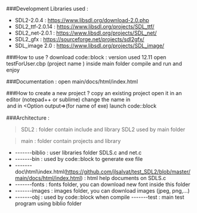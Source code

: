 ###Development Libraries used :
* SDL2-2.0.4 : https://www.libsdl.org/download-2.0.php	
*	SDL2_ttf-2.0.14 : https://www.libsdl.org/projects/SDL_ttf/
*	SDL2_net-2.0.1 : https://www.libsdl.org/projects/SDL_net/
*	SDL2_gfx : https://sourceforge.net/projects/sdl2gfx/
*	SDL_image 2.0 : https://www.libsdl.org/projects/SDL_image/

###How to use ?
	download code::block : version used 12.11
	open testForUser.cbp (project name ) inside main folder
	compile and run and enjoy

###Documentation :
	open main/docs/html/index.html

###How to create a new project ?
	copy an existing project
	open it in an editor (notepad++ or sublime)
	change the name in <Option title> and in <Option output=>(for name of exe)
	launch code::block

###Architecture :
> SDL2 : folder contain include and library SDL2 used by main folder

> main : folder contain projects and library 
  * -------biblio : user libraries folder  SDLS.c and net.c 
  * -------bin : used by code::block to generate exe file
  * -------doc\html\index.html(https://github.com/jlsalvat/test_SDL2/blob/master/main/docs/html/index.html)  : html help documents on SDLS.c 
  * -------fonts : fonts folder, you can download new font inside this folder
  * -------images : images folder, you can download images (jpeg, png,...)
  * -------obj : used by code::block when compile
  -------test : main test program using biblio folder


